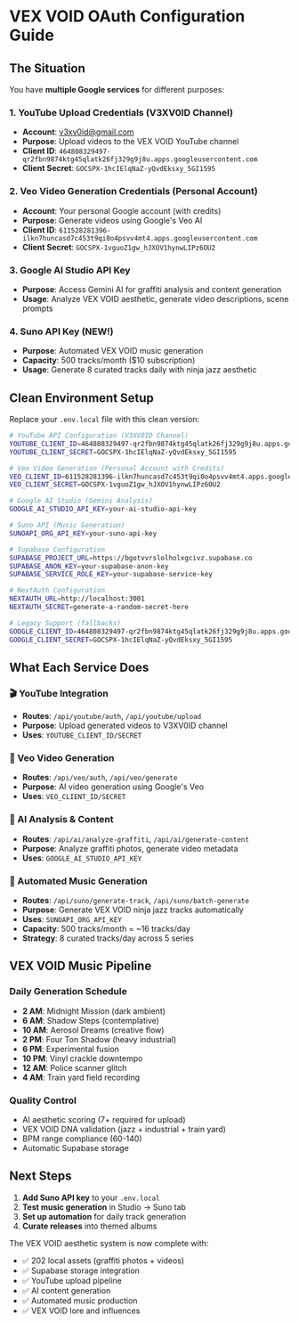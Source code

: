 # VEX VOID OAuth Configuration Guide

## The Situation

You have **multiple Google services** for different purposes:

### 1. YouTube Upload Credentials (V3XV0ID Channel)
- **Account**: v3xv0id@gmail.com
- **Purpose**: Upload videos to the VEX VOID YouTube channel
- **Client ID**: `464808329497-qr2fbn9874ktg45qlatk26fj329g9j8u.apps.googleusercontent.com`
- **Client Secret**: `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`

### 2. Veo Video Generation Credentials (Personal Account)
- **Account**: Your personal Google account (with credits)
- **Purpose**: Generate videos using Google's Veo AI
- **Client ID**: `611528281396-ilkn7huncasd7c453t9qi0o4psvv4mt4.apps.googleusercontent.com`
- **Client Secret**: `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`

### 3. Google AI Studio API Key
- **Purpose**: Access Gemini AI for graffiti analysis and content generation
- **Usage**: Analyze VEX VOID aesthetic, generate video descriptions, scene prompts

### 4. Suno API Key (NEW!)
- **Purpose**: Automated VEX VOID music generation
- **Capacity**: 500 tracks/month ($10 subscription)
- **Usage**: Generate 8 curated tracks daily with ninja jazz aesthetic

## Clean Environment Setup

Replace your `.env.local` file with this clean version:

```bash
# YouTube API Configuration (V3XV0ID Channel)
YOUTUBE_CLIENT_ID=464808329497-qr2fbn9874ktg45qlatk26fj329g9j8u.apps.googleusercontent.com
YOUTUBE_CLIENT_SECRET=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

# Veo Video Generation (Personal Account with Credits)
VEO_CLIENT_ID=611528281396-ilkn7huncasd7c453t9qi0o4psvv4mt4.apps.googleusercontent.com
VEO_CLIENT_SECRET=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

# Google AI Studio (Gemini Analysis)
GOOGLE_AI_STUDIO_API_KEY=your-ai-studio-api-key

# Suno API (Music Generation)
SUNOAPI_ORG_API_KEY=your-suno-api-key

# Supabase Configuration
SUPABASE_PROJECT_URL=https://bgotvvrslolholxgcivz.supabase.co
SUPABASE_ANON_KEY=your-supabase-anon-key
SUPABASE_SERVICE_ROLE_KEY=your-supabase-service-key

# NextAuth Configuration
NEXTAUTH_URL=http://localhost:3001
NEXTAUTH_SECRET=generate-a-random-secret-here

# Legacy Support (fallbacks)
GOOGLE_CLIENT_ID=464808329497-qr2fbn9874ktg45qlatk26fj329g9j8u.apps.googleusercontent.com
GOOGLE_CLIENT_SECRET=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
```

## What Each Service Does

### 🎬 YouTube Integration
- **Routes**: `/api/youtube/auth`, `/api/youtube/upload`
- **Purpose**: Upload generated videos to V3XV0ID channel
- **Uses**: `YOUTUBE_CLIENT_ID/SECRET`

### 🎥 Veo Video Generation  
- **Routes**: `/api/veo/auth`, `/api/veo/generate`
- **Purpose**: AI video generation using Google's Veo
- **Uses**: `VEO_CLIENT_ID/SECRET`

### 🤖 AI Analysis & Content
- **Routes**: `/api/ai/analyze-graffiti`, `/api/ai/generate-content`
- **Purpose**: Analyze graffiti photos, generate video metadata
- **Uses**: `GOOGLE_AI_STUDIO_API_KEY`

### 🎵 Automated Music Generation
- **Routes**: `/api/suno/generate-track`, `/api/suno/batch-generate`
- **Purpose**: Generate VEX VOID ninja jazz tracks automatically
- **Uses**: `SUNOAPI_ORG_API_KEY`
- **Capacity**: 500 tracks/month = ~16 tracks/day
- **Strategy**: 8 curated tracks/day across 5 series

## VEX VOID Music Pipeline

### **Daily Generation Schedule**
- **2 AM**: Midnight Mission (dark ambient)
- **6 AM**: Shadow Steps (contemplative)  
- **10 AM**: Aerosol Dreams (creative flow)
- **2 PM**: Four Ton Shadow (heavy industrial)
- **6 PM**: Experimental fusion
- **10 PM**: Vinyl crackle downtempo
- **12 AM**: Police scanner glitch
- **4 AM**: Train yard field recording

### **Quality Control**
- AI aesthetic scoring (7+ required for upload)
- VEX VOID DNA validation (jazz + industrial + train yard)
- BPM range compliance (60-140)
- Automatic Supabase storage

## Next Steps

1. **Add Suno API key** to your `.env.local`
2. **Test music generation** in Studio → Suno tab
3. **Set up automation** for daily track generation
4. **Curate releases** into themed albums

The VEX VOID aesthetic system is now complete with:
- ✅ 202 local assets (graffiti photos + videos)
- ✅ Supabase storage integration
- ✅ YouTube upload pipeline
- ✅ AI content generation
- ✅ Automated music production
- ✅ VEX VOID lore and influences 